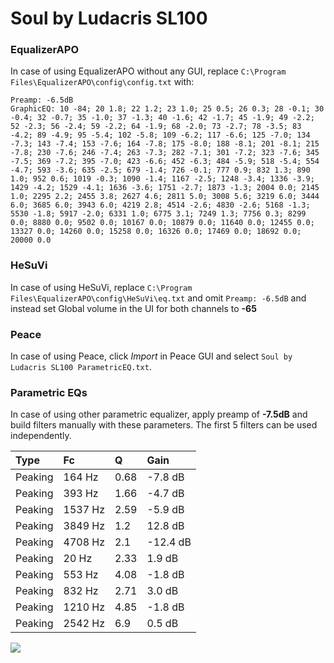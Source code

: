 # Soul by Ludacris SL100

### EqualizerAPO
In case of using EqualizerAPO without any GUI, replace `C:\Program Files\EqualizerAPO\config\config.txt`
with:
```
Preamp: -6.5dB
GraphicEQ: 10 -84; 20 1.8; 22 1.2; 23 1.0; 25 0.5; 26 0.3; 28 -0.1; 30 -0.4; 32 -0.7; 35 -1.0; 37 -1.3; 40 -1.6; 42 -1.7; 45 -1.9; 49 -2.2; 52 -2.3; 56 -2.4; 59 -2.2; 64 -1.9; 68 -2.0; 73 -2.7; 78 -3.5; 83 -4.2; 89 -4.9; 95 -5.4; 102 -5.8; 109 -6.2; 117 -6.6; 125 -7.0; 134 -7.3; 143 -7.4; 153 -7.6; 164 -7.8; 175 -8.0; 188 -8.1; 201 -8.1; 215 -7.8; 230 -7.6; 246 -7.4; 263 -7.3; 282 -7.1; 301 -7.2; 323 -7.6; 345 -7.5; 369 -7.2; 395 -7.0; 423 -6.6; 452 -6.3; 484 -5.9; 518 -5.4; 554 -4.7; 593 -3.6; 635 -2.5; 679 -1.4; 726 -0.1; 777 0.9; 832 1.3; 890 1.0; 952 0.6; 1019 -0.3; 1090 -1.4; 1167 -2.5; 1248 -3.4; 1336 -3.9; 1429 -4.2; 1529 -4.1; 1636 -3.6; 1751 -2.7; 1873 -1.3; 2004 0.0; 2145 1.0; 2295 2.2; 2455 3.8; 2627 4.6; 2811 5.0; 3008 5.6; 3219 6.0; 3444 6.0; 3685 6.0; 3943 6.0; 4219 2.8; 4514 -2.6; 4830 -2.6; 5168 -1.3; 5530 -1.8; 5917 -2.0; 6331 1.0; 6775 3.1; 7249 1.3; 7756 0.3; 8299 0.0; 8880 0.0; 9502 0.0; 10167 0.0; 10879 0.0; 11640 0.0; 12455 0.0; 13327 0.0; 14260 0.0; 15258 0.0; 16326 0.0; 17469 0.0; 18692 0.0; 20000 0.0
```

### HeSuVi
In case of using HeSuVi, replace `C:\Program Files\EqualizerAPO\config\HeSuVi\eq.txt` and omit `Preamp:
-6.5dB` and instead set Global volume in the UI for both channels to **-65**

### Peace
In case of using Peace, click *Import* in Peace GUI and select `Soul by Ludacris SL100 ParametricEQ.txt`.

### Parametric EQs
In case of using other parametric equalizer, apply preamp of **-7.5dB** and build filters manually with
these parameters. The first 5 filters can be used independently.

| Type    | Fc      |    Q | Gain     |
|:--------|:--------|:-----|:---------|
| Peaking | 164 Hz  | 0.68 | -7.8 dB  |
| Peaking | 393 Hz  | 1.66 | -4.7 dB  |
| Peaking | 1537 Hz | 2.59 | -5.9 dB  |
| Peaking | 3849 Hz | 1.2  | 12.8 dB  |
| Peaking | 4708 Hz | 2.1  | -12.4 dB |
| Peaking | 20 Hz   | 2.33 | 1.9 dB   |
| Peaking | 553 Hz  | 4.08 | -1.8 dB  |
| Peaking | 832 Hz  | 2.71 | 3.0 dB   |
| Peaking | 1210 Hz | 4.85 | -1.8 dB  |
| Peaking | 2542 Hz | 6.9  | 0.5 dB   |

![](https://raw.githubusercontent.com/jaakkopasanen/AutoEq/master/results/innerfidelity/sbaf-serious/Soul%20by%20Ludacris%20SL100/Soul%20by%20Ludacris%20SL100.png)